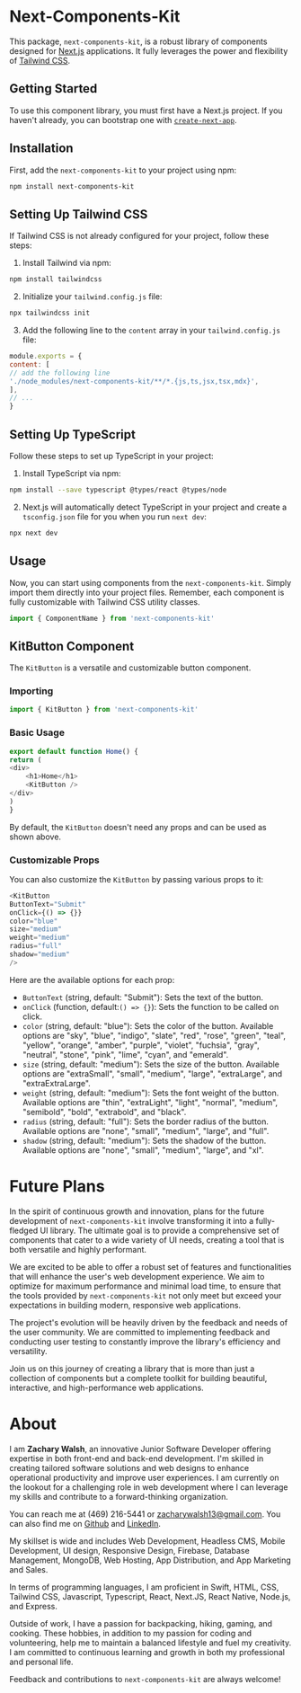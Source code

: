 # Next-Components-Kit

This package, `next-components-kit`, is a robust library of components designed for [Next.js](https://nextjs.org/) applications. It fully leverages the power and flexibility of [Tailwind CSS](https://tailwindcss.com/).

## Getting Started

To use this component library, you must first have a Next.js project. If you haven't already, you can bootstrap one with [`create-next-app`](https://github.com/vercel/next.js/tree/canary/packages/create-next-app).

## Installation

First, add the `next-components-kit` to your project using npm:

```bash
npm install next-components-kit
```

## Setting Up Tailwind CSS

If Tailwind CSS is not already configured for your project, follow these steps:

1. Install Tailwind via npm:

```bash
npm install tailwindcss
```

2. Initialize your `tailwind.config.js` file:

```bash
npx tailwindcss init
```

3. Add the following line to the `content` array in your `tailwind.config.js` file:

```javascript
module.exports = {
content: [
// add the following line
'./node_modules/next-components-kit/**/*.{js,ts,jsx,tsx,mdx}',
],
// ...
}
```

## Setting Up TypeScript

Follow these steps to set up TypeScript in your project:

1. Install TypeScript via npm:
```bash
npm install --save typescript @types/react @types/node
```

2. Next.js will automatically detect TypeScript in your project and create a `tsconfig.json` file for you when you run `next dev`:
```bash
npx next dev
```


## Usage

Now, you can start using components from the `next-components-kit`. Simply import them directly into your project files. Remember, each component is fully customizable with Tailwind CSS utility classes.

```javascript
import { ComponentName } from 'next-components-kit'
```

## KitButton Component

The `KitButton` is a versatile and customizable button component. 

### Importing

```javascript
import { KitButton } from 'next-components-kit'
```

### Basic Usage

```javascript
export default function Home() {
return (
<div>
    <h1>Home</h1>
    <KitButton />
</div>
)
}
```

By default, the `KitButton` doesn't need any props and can be used as shown above.

### Customizable Props

You can also customize the `KitButton` by passing various props to it:

```javascript
<KitButton
ButtonText="Submit"
onClick={() => {}}
color="blue"
size="medium"
weight="medium"
radius="full"
shadow="medium"
/>
```

Here are the available options for each prop:

- `ButtonText` (string, default: "Submit"): Sets the text of the button.
- `onClick` (function, default:`() => {}`): Sets the function to be called on click.
- `color` (string, default: "blue"): Sets the color of the button. Available options are "sky", "blue", "indigo", "slate", "red", "rose", "green", "teal", "yellow", "orange", "amber", "purple", "violet", "fuchsia", "gray", "neutral", "stone", "pink", "lime", "cyan", and "emerald".
- `size` (string, default: "medium"): Sets the size of the button. Available options are "extraSmall", "small", "medium", "large", "extraLarge", and "extraExtraLarge".
- `weight` (string, default: "medium"): Sets the font weight of the button. Available options are "thin", "extraLight", "light", "normal", "medium", "semibold", "bold", "extrabold", and "black".
- `radius` (string, default: "full"): Sets the border radius of the button. Available options are "none", "small", "medium", "large", and "full".
- `shadow` (string, default: "medium"): Sets the shadow of the button. Available options are "none", "small", "medium", "large", and "xl".


# Future Plans

In the spirit of continuous growth and innovation, plans for the future development of `next-components-kit` involve transforming it into a fully-fledged UI library. The ultimate goal is to provide a comprehensive set of components that cater to a wide variety of UI needs, creating a tool that is both versatile and highly performant.

We are excited to be able to offer a robust set of features and functionalities that will enhance the user's web development experience. We aim to optimize for maximum performance and minimal load time, to ensure that the tools provided by `next-components-kit` not only meet but exceed your expectations in building modern, responsive web applications.

The project's evolution will be heavily driven by the feedback and needs of the user community. We are committed to implementing feedback and conducting user testing to constantly improve the library's efficiency and versatility.

Join us on this journey of creating a library that is more than just a collection of components but a complete toolkit for building beautiful, interactive, and high-performance web applications.

# About

I am **Zachary Walsh**, an innovative Junior Software Developer offering expertise in both front-end and back-end development. I'm skilled in creating tailored software solutions and web designs to enhance operational productivity and improve user experiences. I am currently on the lookout for a challenging role in web development where I can leverage my skills and contribute to a forward-thinking organization.

You can reach me at (469) 216-5441 or [zacharywalsh13@gmail.com](mailto:zacharywalsh13@gmail.com). You can also find me on [Github](https://github.com/zacharywalsh13/) and [LinkedIn](https://www.linkedin.com/in/zachry-walsh-40b18920b/).

My skillset is wide and includes Web Development, Headless CMS, Mobile Development, UI design, Responsive Design, Firebase, Database Management, MongoDB, Web Hosting, App Distribution, and App Marketing and Sales.

In terms of programming languages, I am proficient in Swift, HTML, CSS, Tailwind CSS, Javascript, Typescript, React, Next.JS, React Native, Node.js, and Express.

Outside of work, I have a passion for backpacking, hiking, gaming, and cooking. These hobbies, in addition to my passion for coding and volunteering, help me to maintain a balanced lifestyle and fuel my creativity. I am committed to continuous learning and growth in both my professional and personal life.

Feedback and contributions to `next-components-kit` are always welcome! 


